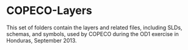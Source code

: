 COPECO-Layers
=============
This set of folders contain the layers and related files, including SLDs, schemas, and symbols, used by COPECO during the OD1 exercise in Honduras, September 2013.

